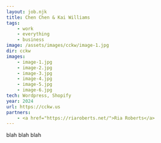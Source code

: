 ```yaml
---
layout: job.njk
title: Chen Chen & Kai Williams
tags: 
    - work
    - everything
    - business
image: /assets/images/cckw/image-1.jpg
dir: cckw
images:
    - image-1.jpg
    - image-2.jpg
    - image-3.jpg
    - image-4.jpg
    - image-5.jpg
    - image-6.jpg
tech: Wordpress, Shopify
year: 2024
url: https://cckw.us
partners:
    - <a href="https://riaroberts.net/">Ria Roberts</a>
---
```


blah blah blah 